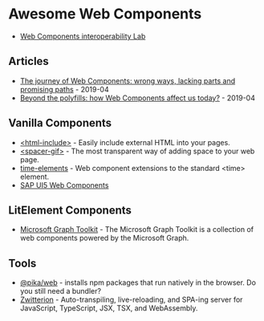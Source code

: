 # Awesome Web Components

- [Web Components interoperability Lab](https://glitch.com/@sergicontre/web-components-interoperability-lab)

## Articles

- [The journey of Web Components: wrong ways, lacking parts and promising paths](https://dev.to/webpadawan/the-journey-of-web-components-wrong-ways-lacking-parts-and-promising-paths-1d5a) - 2019-04
- [Beyond the polyfills: how Web Components affect us today?](https://dev.to/webpadawan/beyond-the-polyfills-how-web-components-affect-us-today-3j0a) - 2019-04

## Vanilla Components

- [\<html-include\>](https://github.com/justinfagnani/html-include-element) - Easily include external HTML into your pages.
- [\<spacer-gif\>](https://github.com/erikkroes/spacer-gif) - The most transparent way of adding space to your web page.
- [time-elements](https://github.com/github/time-elements) - Web component extensions to the standard \<time\> element.
- [SAP UI5 Web Components](https://github.com/SAP/ui5-webcomponents)

## LitElement Components

- [Microsoft Graph Toolkit](https://github.com/microsoftgraph/microsoft-graph-toolkit) - The Microsoft Graph Toolkit is a collection of web components powered by the Microsoft Graph.

## Tools

- [@pika/web](https://www.pikapkg.com/blog/pika-web-a-future-without-webpack) - installs npm packages that run natively in the browser. Do you still need a bundler?
- [Zwitterion](https://github.com/lastmjs/zwitterion) - Auto-transpiling, live-reloading, and SPA-ing server for JavaScript, TypeScript, JSX, TSX, and WebAssembly.
